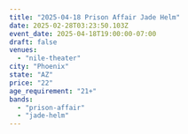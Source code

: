 ```yaml
---
title: "2025-04-18 Prison Affair Jade Helm"
date: 2025-02-28T03:23:50.103Z
event_date: 2025-04-18T19:00:00-07:00
draft: false
venues:
  - "nile-theater"
city: "Phoenix"
state: "AZ"
price: "22"
age_requirement: "21+"
bands:
  - "prison-affair"
  - "jade-helm"
---
```

